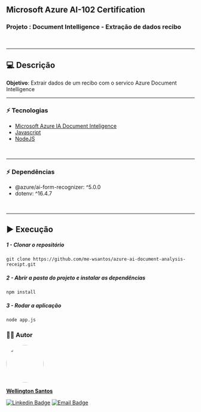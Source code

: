 ## Microsoft Azure AI-102 Certification
### Projeto : Document Intelligence - Extração de dados recibo
<br>
<hr>

## :computer: Descrição
**Objetivo**: Extrair dados de um recibo com o servico Azure Document Intelligence
<hr>

### :zap: Tecnologias
* [Microsoft Azure IA Document Inteligence](https://learn.microsoft.com/pt-br/azure/ai-services/document-intelligence/?view=doc-intel-4.0.0)
* [Javascript](https://developer.mozilla.org/es/docs/Web/JavaScript)
* [NodeJS](https://nodejs.org/pt)
<br>
<hr>

### :zap: Dependências
* @azure/ai-form-recognizer: ^5.0.0
* dotenv: ^16.4.7
<br>
<hr>

## :arrow_forward: Execução

##### 1 - Clonar o repositório
  `git clone https://github.com/me-wsantos/azure-ai-document-analysis-receipt.git`

##### 2 - Abrir a pasta do projeto e instalar as dependências
  `npm install`

##### 3 - Rodar a aplicação
  `node app.js`
  
### :technologist: Autor
  <a href="https://github.com/me-wsantos">
   <img style="border-radius: 50%;" src="https://avatars.githubusercontent.com/u/179779189?v=4" width="100px;" alt=""/>
   <br />
   <p><b>Wellington Santos</b></sub></a> <a href="https://github.com/me-wsantos" title="GitHub"></a></p>
  
  [![Linkedin Badge](https://img.shields.io/badge/-Wellington--Santos-blue?style=flat-square&logo=Linkedin&logoColor=white&link=https://www.linkedin.com/in/wellington-lima-dos-santos-13343143/)](https://www.linkedin.com/in/-wellington-santos/)
  [![Email Badge](https://img.shields.io/badge/-me@wellington--santos.com-c14438?style=flat-square&logo=Gmail&color=11ab3a&logoColor=white&link=mailto:me@wellington-santos.com)](mailto:me@wellington-santos.com)
